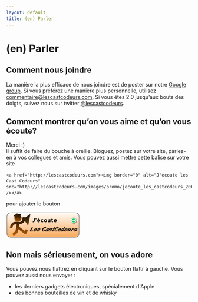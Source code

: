```yaml
---
layout: default
title: (en) Parler
---
```

# (en) Parler

## Comment nous joindre

La manière la plus efficace de nous joindre est de poster sur notre [Google group][google-group].
Si vous préférez une manière plus personnelle, utilisez [commentaire@lescastcodeurs.com][email]. 
Si vous êtes 2.0 jusqu’aux bouts des doigts, suivez nous sur twitter [@lescastcodeurs][twitter].

[google-group]: http://groups.google.com/group/lescastcodeurs
[email]: mailto:commentaire@lescastcodeurs.com
[twitter]: http://twitter.com/lescastcodeurs

## Comment montrer qu’on vous aime et qu’on vous écoute?

Merci :)  
Il suffit de faire du bouche à oreille. Bloguez, postez sur votre site, parlez-en à vos collègues et amis. 
Vous pouvez aussi mettre cette balise sur votre site

    <a href="http://lescastcodeurs.com"><img border="0" alt="J'ecoute les Cast Codeurs" src="http://lescastcodeurs.com/images/promo/jecoute_les_castcodeurs_200px.png" /></a>

pour ajouter le bouton

<a href="http://lescastcodeurs.com"><img border="0" alt="J'ecoute les Cast Codeurs" src="/images/promo/jecoute_les_castcodeurs_200px.png" /></a>

## Non mais sérieusement, on vous adore

Vous pouvez nous flattrez en cliquant sur le bouton flattr à gauche. Vous pouvez aussi nous envoyer :

- les derniers gadgets électroniques, spécialement d'Apple
- des bonnes bouteilles de vin et de whisky